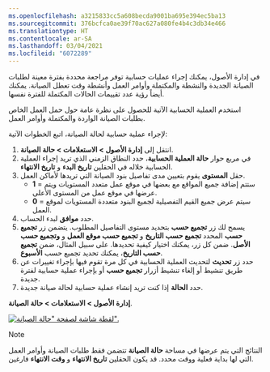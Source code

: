 ```yaml
---
ms.openlocfilehash: a3215833cc5a608becda9001ba695e394ec5ba13
ms.sourcegitcommit: 376bcfca0ae39f70ac627a080fe4b4c3db34e466
ms.translationtype: HT
ms.contentlocale: ar-SA
ms.lasthandoff: 03/04/2021
ms.locfileid: "6072289"
---
```

في إدارة الأصول، يمكنك إجراء عمليات حسابية توفر مراجعة محددة بفترة معينة لطلبات الصيانة الجديدة والنشطة والمكتملة وأوامر العمل وأنشطة وقت تعطل الصيانة. يمكنك أيضاً رؤية عدد تقييمات الحالات المكتملة للفترة نفسها. 

استخدم العملية الحسابية الآتية للحصول على نظرة عامة حول حمل العمل الخاص بطلبات الصيانة الواردة والمكتملة وأوامر العمل.

لإجراء عملية حسابية لحالة الصيانة، اتبع الخطوات الآتية:

1.  انتقل إلى **إدارة الأصول > الاستعلامات > حالة الصيانة**.
2.  في مربع حوار **حالة العملية الحسابية**، حدد النطاق الزمني الذي تريد إجراء العملية الحسابية خلاله في الحقلين **تاريخ البدء** و **تاريخ الانتهاء**.
4.  حقل **المستوى** يقوم بتعيين مدى تفاصيل بنود الصيانة التي تريدها لأماكن العمل.
    - **1** = ستتم إضافة جميع المواقع مع بعضها في موقع عمل متعدد المستويات ويتم عرضها في موقع عمل من المستوى الأعلى.
    - **0** = سيتم عرض جميع القيم التفصيلية لجميع البنود متعددة المستويات لموقع العمل.
3.  حدد **موافق** لبدء الحساب.
4.  يسمح لك زر **تجميع حسب** بتحديد مستوى التفاصيل المطلوب. يتضمن زر **تجميع حسب** المحدد **تجميع حسب التاريخ** و **تجميع حسب موقع العمل** و **وتجميع حسب الأصل**. ضمن كل زر، يمكنك اختيار كيفية تحديدها. على سبيل المثال، ضمن **تجميع حسب التاريخ**، يمكنك تحديد تجميع حسب **الأسبوع**.
5.  حدد زر **تحديث** لتحديث العملية الحسابية في كل مرة تقوم فيها بإجراء تغييرات عن طريق تنشيط أو إلغاء تنشيط أزرار **تجميع حسب** أو بإجراء عملية حسابية لفترة جديدة.
6.  حدد **الحالة** إذا كنت تريد إنشاء عملية حسابية لحالة صيانة جديدة. 



**إدارة الأصول > الاستعلامات > حالة الصيانة**.
 
[![لقطة شاشة لصفحة "حالة الصيانة".](../media/maintenance-status-ss.png)](../media/maintenance-status-ss.png#lightbox)


> [!NOTE]
> النتائج التي يتم عرضها في مساحة **حالة الصيانة** تتضمن فقط طلبات الصيانة وأوامر العمل التي لها بداية فعلية ووقت محدد. قد يكون الحقلين **تاريخ الانتهاء** و **وقت الانتهاء** فارغين.